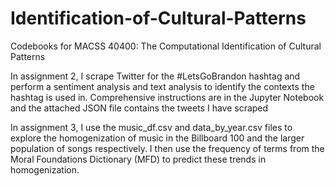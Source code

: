 # Identification-of-Cultural-Patterns
Codebooks for MACSS 40400: The Computational Identification of Cultural Patterns

In assignment 2, I scrape Twitter for the #LetsGoBrandon hashtag and perform a sentiment analysis and text analysis to identify the contexts the hashtag is used in.
Comprehensive instructions are in the Jupyter Notebook and the attached JSON file contains the tweets I have scraped

In assignment 3, I use the music_df.csv and data_by_year.csv files to explore the homogenization of music in the Billboard 100 and the larger population of songs respectively. I then use the frequency of terms from the Moral Foundations Dictionary (MFD) to predict these trends in homogenization.
